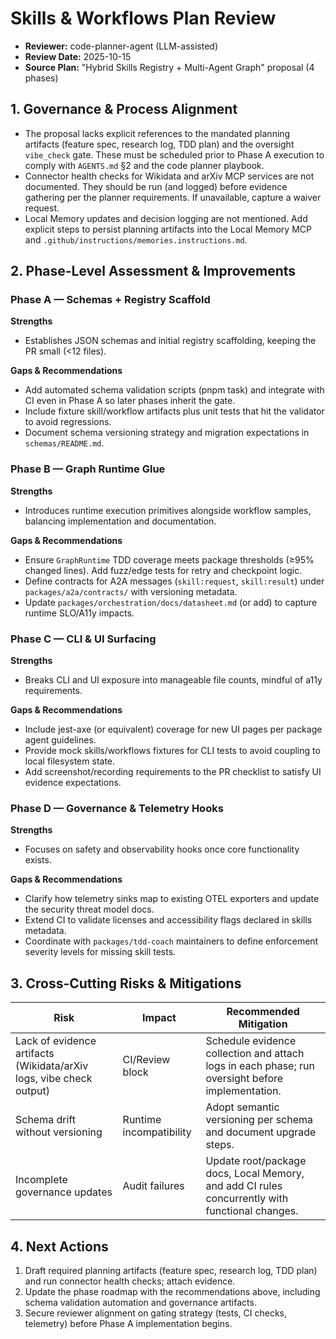 # Skills & Workflows Plan Review

- **Reviewer:** code-planner-agent (LLM-assisted)
- **Review Date:** 2025-10-15
- **Source Plan:** "Hybrid Skills Registry + Multi-Agent Graph" proposal (4 phases)

## 1. Governance & Process Alignment

- The proposal lacks explicit references to the mandated planning artifacts (feature spec, research log, TDD plan) and the oversight `vibe_check` gate. These must be scheduled prior to Phase A execution to comply with `AGENTS.md` §2 and the code planner playbook.
- Connector health checks for Wikidata and arXiv MCP services are not documented. They should be run (and logged) before evidence gathering per the planner requirements. If unavailable, capture a waiver request.
- Local Memory updates and decision logging are not mentioned. Add explicit steps to persist planning artifacts into the Local Memory MCP and `.github/instructions/memories.instructions.md`.

## 2. Phase-Level Assessment & Improvements

### Phase A — Schemas + Registry Scaffold

**Strengths**
- Establishes JSON schemas and initial registry scaffolding, keeping the PR small (<12 files).

**Gaps & Recommendations**
- Add automated schema validation scripts (pnpm task) and integrate with CI even in Phase A so later phases inherit the gate.
- Include fixture skill/workflow artifacts plus unit tests that hit the validator to avoid regressions.
- Document schema versioning strategy and migration expectations in `schemas/README.md`.

### Phase B — Graph Runtime Glue

**Strengths**
- Introduces runtime execution primitives alongside workflow samples, balancing implementation and documentation.

**Gaps & Recommendations**
- Ensure `GraphRuntime` TDD coverage meets package thresholds (≥95% changed lines). Add fuzz/edge tests for retry and checkpoint logic.
- Define contracts for A2A messages (`skill:request`, `skill:result`) under `packages/a2a/contracts/` with versioning metadata.
- Update `packages/orchestration/docs/datasheet.md` (or add) to capture runtime SLO/A11y impacts.

### Phase C — CLI & UI Surfacing

**Strengths**
- Breaks CLI and UI exposure into manageable file counts, mindful of a11y requirements.

**Gaps & Recommendations**
- Include jest-axe (or equivalent) coverage for new UI pages per package agent guidelines.
- Provide mock skills/workflows fixtures for CLI tests to avoid coupling to local filesystem state.
- Add screenshot/recording requirements to the PR checklist to satisfy UI evidence expectations.

### Phase D — Governance & Telemetry Hooks

**Strengths**
- Focuses on safety and observability hooks once core functionality exists.

**Gaps & Recommendations**
- Clarify how telemetry sinks map to existing OTEL exporters and update the security threat model docs.
- Extend CI to validate licenses and accessibility flags declared in skills metadata.
- Coordinate with `packages/tdd-coach` maintainers to define enforcement severity levels for missing skill tests.

## 3. Cross-Cutting Risks & Mitigations

| Risk | Impact | Recommended Mitigation |
| ---- | ------ | ---------------------- |
| Lack of evidence artifacts (Wikidata/arXiv logs, vibe check output) | CI/Review block | Schedule evidence collection and attach logs in each phase; run oversight before implementation. |
| Schema drift without versioning | Runtime incompatibility | Adopt semantic versioning per schema and document upgrade steps. |
| Incomplete governance updates | Audit failures | Update root/package docs, Local Memory, and add CI rules concurrently with functional changes. |

## 4. Next Actions

1. Draft required planning artifacts (feature spec, research log, TDD plan) and run connector health checks; attach evidence.
2. Update the phase roadmap with the recommendations above, including schema validation automation and governance artifacts.
3. Secure reviewer alignment on gating strategy (tests, CI checks, telemetry) before Phase A implementation begins.
